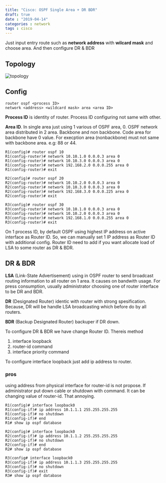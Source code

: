 ```yaml
---
title: "Cisco: OSPF Single Area + DR BDR"
draft: true
date : "2019-04-14"
categories : network
tags : cisco
---
```


Just input entry route such as **network address** with **wilcard mask** and choose area. And then configure DR & BDR

## Topology
![topology](https://res.cloudinary.com/bimagv/image/upload/v1603374758/2019-04/ospf-single_x8gvaq.png)

## Config

    router ospf <process ID>
    network <address> <wildcard mask> area <area ID>

**Process ID** is identity of router. Process ID configuring not same with other.

**Area ID**. In single area just using 1 various of OSPF area, 0. OSPF network area distributed in 2 area. Backbone and non backbone. Code area for backbone have 0 value. For execption area (nonbackbone) must not same with backbone area. e.g: 88 or 44.

    R1(config)# router ospf 10
    R1(config-router)# network 10.10.1.0 0.0.0.3 area 0
    R1(config-router)# network 10.10.3.0 0.0.0.3 area 0
    R1(config-router)# network 192.168.2.0 0.0.0.255 area 0
    R1(config-router)# exit

    R2(config)# router ospf 20
    R2(config-router)# network 10.10.2.0 0.0.0.3 area 0
    R2(config-router)# network 10.10.3.0 0.0.0.3 area 0
    R2(config-router)# network 192.168.3.0 0.0.0.225 area 0
    R2(config-router)# exit

    R3(config)# router ospf 30
    R3(config-router)# network 10.10.1.0 0.0.0.3 area 0
    R3(config-router)# network 10.10.2.0 0.0.0.3 area 0
    R3(config-router)# network 192.168.1.0 0.0.0.255 area 0
    R3(config-router)# exit

On 1 process ID, by default OSPF using highest IP address on active interface as Router ID. So, we can manually set 1 IP address as Router ID with additional config. Router ID need to add if you want allocate load of LSA to some router as DR & BDR.

## DR & BDR

**LSA** (Link-State Advertisement) using in OSPF router to send broadcast routing information to all router on 1 area. It causes on bandwith usage. For press consumption, usually administrator choosing one of router interface to be DR and BDR.

**DR** (Designated Router) identic with router with strong spesification. Because, DR will be handle LSA broadcasting which before do by all routers.

**BDR** (Backup Designated Router) backuper if DR down.

To configure DR & BDR we have change Router ID. Thereis method

1. interface loopback
2. router-id command
3. interface priority command

To configure interface loopback just add ip address to router.

### pros

using address from physical interface for router-id is not propose. If administrator put down cable or shutdown with command. It can be changing value of router-id. That annoying.

    R1(config)# interface loopback0
    R1(config-if)# ip address 10.1.1.1 255.255.255.255
    R1(config-if)# no shutdown
    R1(config-if)# end
    R1# show ip ospf database

    R2(config)# interface loopback0
    R2(config-if)# ip address 10.1.1.2 255.255.255.255
    R2(config-if)# no shutdown
    R2(config-if)# end
    R2# show ip ospf database

    R3(config# interface loopback0
    R3(config-if)# ip address 10.1.1.3 255.255.255.255
    R3(config-if)# no shutdown
    R3(config-if)# exit
    R3# show ip ospf database
